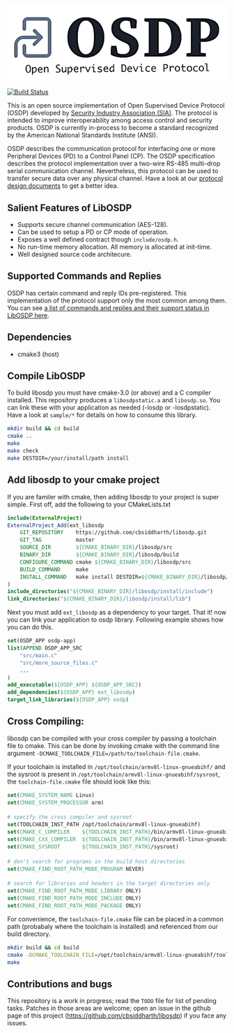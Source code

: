 ![OSDP - Open Supervised Device Protocol][4]

[![Build Status][1]][2]

This is an open source implementation of Open Supervised Device Protocol (OSDP)
developed by [Security Industry Association (SIA)][3]. The protocol is intended
to improve interoperability among access control and security products. OSDP
is currently in-process to become a standard recognized by the American National
Standards Institute (ANSI).

OSDP describes the communication protocol for interfacing one or more Peripheral
Devices (PD) to a Control Panel (CP). The OSDP specification describes the
protocol implementation over a two-wire RS-485 multi-drop serial communication
channel. Nevertheless, this protocol can be used to transfer secure data over
any physical channel. Have a look at our [protocol design documents][5] to get
a better idea.

## Salient Features of LibOSDP

- Supports secure channel communication (AES-128).
- Can be used to setup a PD or CP mode of operation.
- Exposes a well defined contract though `include/osdp.h`.
- No run-time memory allocation. All memory is allocated at init-time.
- Well designed source code architecure.

## Supported Commands and Replies

OSDP has certain command and reply IDs pre-registered. This implementation of
the protocol support only the most common among them. You can see [a list of
commands and replies and their support status in LibOSDP here][6].

## Dependencies

* cmake3 (host)

## Compile LibOSDP

To build libosdp you must have cmake-3.0 (or above) and a C compiler installed.
This repository produces a `libosdpstatic.a` and `libosdp.so`. You can link
these with your application as needed (-losdp or -losdpstatic). Have a look at
`sample/*` for details on how to consume this library.

```sh
mkdir build && cd build
cmake ..
make
make check
make DESTDIR=/your/install/path install
```

## Add libosdp to your cmake project

If you are familer with cmake, then adding libosdp to your project is super
simple. First off, add the following to your CMakeLists.txt

```cmake
include(ExternalProject)
ExternalProject_Add(ext_libosdp
	GIT_REPOSITORY    https://github.com/cbsiddharth/libosdp.git
	GIT_TAG           master
	SOURCE_DIR        ${CMAKE_BINARY_DIR}/libosdp/src
	BINARY_DIR        ${CMAKE_BINARY_DIR}/libosdp/build
	CONFIGURE_COMMAND cmake ${CMAKE_BINARY_DIR}/libosdp/src
	BUILD_COMMAND     make
	INSTALL_COMMAND   make install DESTDIR=${CMAKE_BINARY_DIR}/libosdp/install
)
include_directories("${CMAKE_BINARY_DIR}/libosdp/install/include")
link_directories("${CMAKE_BINARY_DIR}/libosdp/install/lib")
```

Next you must add `ext_libosdp` as a dependency to your target. That it! now
you can link your application to osdp library. Following example shows how you
can do this.

```cmake
set(OSDP_APP osdp-app)
list(APPEND OSDP_APP_SRC
    "src/main.c"
    "src/more_source_files.c"
    ...
)
add_executable(${OSDP_APP} ${OSDP_APP_SRC})
add_dependencies(${OSDP_APP} ext_libosdp)
target_link_libraries(${OSDP_APP} osdp)
```

## Cross Compiling:

libosdp can be compiled with your cross compiler by passing a toolchain file to
cmake. This can be done by invoking cmake with the command line argument
`-DCMAKE_TOOLCHAIN_FILE=/path/to/toolchain-file.cmake`.

If your toolchain is installed in `/opt/toolchain/armv8l-linux-gnueabihf/` and
the sysroot is present in `/opt/toolchain/armv8l-linux-gnueabihf/sysroot`, the
`toolchain-file.cmake` file should look like this:

```cmake
set(CMAKE_SYSTEM_NAME Linux)
set(CMAKE_SYSTEM_PROCESSOR arm)

# specify the cross compiler and sysroot
set(TOOLCHAIN_INST_PATH /opt/toolchain/armv8l-linux-gnueabihf)
set(CMAKE_C_COMPILER    ${TOOLCHAIN_INST_PATH}/bin/armv8l-linux-gnueabihf-gcc)
set(CMAKE_CXX_COMPILER  ${TOOLCHAIN_INST_PATH}/bin/armv8l-linux-gnueabihf-g++)
set(CMAKE_SYSROOT       ${TOOLCHAIN_INST_PATH}/sysroot)

# don't search for programs in the build host directories
set(CMAKE_FIND_ROOT_PATH_MODE_PROGRAM NEVER)

# search for libraries and headers in the target directories only
set(CMAKE_FIND_ROOT_PATH_MODE_LIBRARY ONLY)
set(CMAKE_FIND_ROOT_PATH_MODE_INCLUDE ONLY)
set(CMAKE_FIND_ROOT_PATH_MODE_PACKAGE ONLY)
```

For convenience, the `toolchain-file.cmake` file can be placed in a common path
(probabaly where the toolchain is installed) and referenced from our build
directory.

```sh
mkdir build && cd build
cmake -DCMAKE_TOOLCHAIN_FILE=/opt/toolchain/armv8l-linux-gnueabihf/toolchain-file.cmake ..
make
```

## Contributions and bugs

This repository is a work in progress; read the `TODO` file for list of pending
tasks. Patches in those areas are welcome; open an issue in the github page of
this project (https://github.com/cbsiddharth/libosdp) if you face any issues.

[1]: https://travis-ci.org/cbsiddharth/libosdp.svg?branch=master
[2]: https://travis-ci.org/cbsiddharth/libosdp
[3]: https://www.securityindustry.org/industry-standards/open-supervised-device-protocol/
[4]: doc/osdp-logo.png
[5]: doc/osdp-design.md
[6]: doc/osdp-commands-and-replies.md
